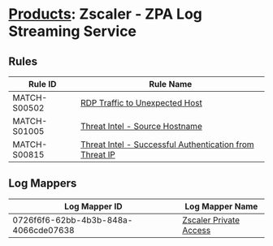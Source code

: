 # [Products](README.md): Zscaler - ZPA Log Streaming Service

## Rules

|Rule ID|Rule Name|
|----|----|
|MATCH-S00502|[RDP Traffic to Unexpected Host](../rules/MATCH-S00502.md)|
|MATCH-S01005|[Threat Intel - Source Hostname](../rules/MATCH-S01005.md)|
|MATCH-S00815|[Threat Intel - Successful Authentication from Threat IP](../rules/MATCH-S00815.md)|


## Log Mappers

|Log Mapper ID|Log Mapper Name|
|----|----|
|0726f6f6-62bb-4b3b-848a-4066cde07638|[Zscaler Private Access](../mappings/0726f6f6-62bb-4b3b-848a-4066cde07638.md)|


